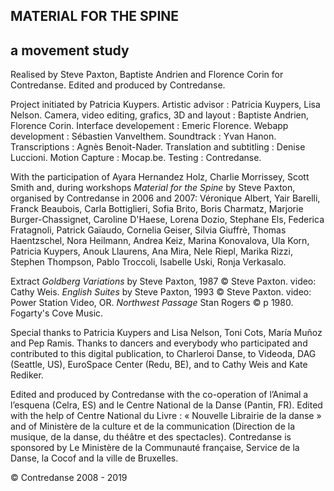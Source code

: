 ## MATERIAL FOR THE SPINE
## a movement study

Realised by Steve Paxton, Baptiste Andrien and Florence Corin for Contredanse.
Edited and produced by Contredanse.

Project initiated by Patricia Kuypers. 
Artistic advisor : Patricia Kuypers, Lisa Nelson. 
Camera, video editing, grafics, 3D and layout : Baptiste Andrien, Florence Corin.
Interface developement : Emeric Florence. 
Webapp development : Sébastien Vanvelthem. 
Soundtrack : Yvan Hanon. 
Transcriptions : Agnès Benoit-Nader. 
Translation and subtitling : Denise Luccioni. 
Motion Capture : Mocap.be. 
Testing : Contredanse.

With the participation of Ayara Hernandez Holz, Charlie Morrissey, Scott Smith and, during workshops *Material for the Spine* by Steve Paxton, organised by Contredanse in 2006 and 2007: Véronique Albert, Yair Barelli, Franck Beaubois, Carla Bottiglieri, Sofia Brito, Boris Charmatz, Marjorie Burger-Chassignet, Caroline D'Haese, Lorena Dozio, Stephane Els, Federica Fratagnoli, Patrick Gaïaudo, Cornelia Geiser, Silvia Giuffrè, Thomas Haentzschel, Nora Heilmann, Andrea Keiz, Marina Konovalova, Ula Korn, Patricia Kuypers, Anouk Llaurens, Ana Mira, Nele Riepl, Marika Rizzi, Stephen Thompson, Pablo Troccoli, Isabelle Uski, Ronja Verkasalo. 

Extract *Goldberg Variations* by Steve Paxton, 1987 © Steve Paxton. video: Cathy Weis. *English Suites* by Steve Paxton, 1993 © Steve Paxton. video: Power Station Video, OR. *Northwest Passage* Stan Rogers © p 1980. Fogarty's Cove Music.

Special thanks to Patricia Kuypers and Lisa Nelson, Toni Cots, María Muñoz and Pep Ramis. Thanks to dancers and everybody who participated and contributed to this digital publication, to Charleroi Danse, to Videoda, DAG (Seattle, US), EuroSpace Center (Redu, BE), and to Cathy Weis and Kate Rediker.

Edited and produced by Contredanse with the co-operation of l’Animal a l’esquena (Celra, ES) and le Centre National de la Danse (Pantin, FR). 
Edited with the help of Centre National du Livre : « Nouvelle Librairie de la danse » and of Ministère de la culture et de la communication (Direction de la musique, de la danse, du théâtre et des spectacles). Contredanse is sponsored by Le Ministère de la Communauté française, Service de la Danse, la Cocof and la ville de Bruxelles.

© Contredanse 2008 - 2019
